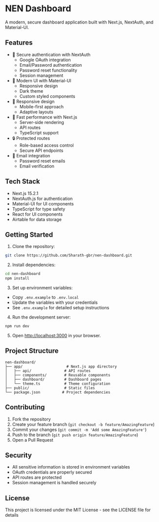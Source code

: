 # NEN Dashboard

A modern, secure dashboard application built with Next.js, NextAuth, and Material-UI.

## Features

- 🔐 Secure authentication with NextAuth
  - Google OAuth integration
  - Email/Password authentication
  - Password reset functionality
  - Session management
- 🎨 Modern UI with Material-UI
  - Responsive design
  - Dark theme
  - Custom styled components
- 📱 Responsive design
  - Mobile-first approach
  - Adaptive layouts
- 🚀 Fast performance with Next.js
  - Server-side rendering
  - API routes
  - TypeScript support
- 🔒 Protected routes
  - Role-based access control
  - Secure API endpoints
- 📧 Email integration
  - Password reset emails
  - Email verification

## Tech Stack

- Next.js 15.2.1
- NextAuth.js for authentication
- Material-UI for UI components
- TypeScript for type safety
- React for UI components
- Airtable for data storage

## Getting Started

1. Clone the repository:
```bash
git clone https://github.com/Sharath-gbr/nen-dashboard.git
```

2. Install dependencies:
```bash
cd nen-dashboard
npm install
```

3. Set up environment variables:
- Copy `.env.example` to `.env.local`
- Update the variables with your credentials
- See `.env.example` for detailed setup instructions

4. Run the development server:
```bash
npm run dev
```

5. Open [http://localhost:3000](http://localhost:3000) in your browser.

## Project Structure

```
nen-dashboard/
├── app/                    # Next.js app directory
│   ├── api/               # API routes
│   ├── components/        # Reusable components
│   ├── dashboard/         # Dashboard pages
│   └── theme.ts           # Theme configuration
├── public/                # Static files
└── package.json          # Project dependencies
```

## Contributing

1. Fork the repository
2. Create your feature branch (`git checkout -b feature/AmazingFeature`)
3. Commit your changes (`git commit -m 'Add some AmazingFeature'`)
4. Push to the branch (`git push origin feature/AmazingFeature`)
5. Open a Pull Request

## Security

- All sensitive information is stored in environment variables
- OAuth credentials are properly secured
- API routes are protected
- Session management is handled securely

## License

This project is licensed under the MIT License - see the LICENSE file for details

